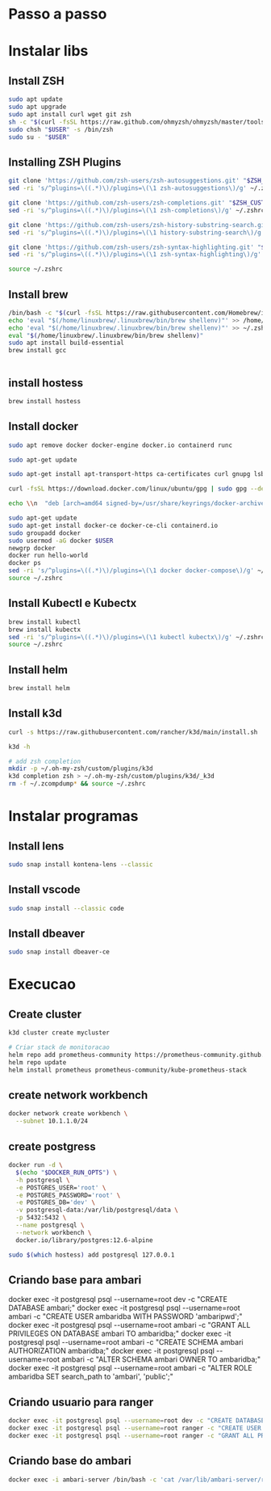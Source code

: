 # Passo a passo

# Instalar libs
## Install ZSH
```bash
sudo apt update
sudo apt upgrade
sudo apt install curl wget git zsh
sh -c "$(curl -fsSL https://raw.github.com/ohmyzsh/ohmyzsh/master/tools/install.sh)"
sudo chsh "$USER" -s /bin/zsh
sudo su - "$USER"
```

## Installing ZSH Plugins
```bash
git clone 'https://github.com/zsh-users/zsh-autosuggestions.git' "$ZSH_CUSTOM/plugins/zsh-autosuggestions"
sed -ri 's/^plugins=\((.*)\)/plugins=\(\1 zsh-autosuggestions\)/g' ~/.zshrc

git clone 'https://github.com/zsh-users/zsh-completions.git' "$ZSH_CUSTOM/plugins/zsh-completions"
sed -ri 's/^plugins=\((.*)\)/plugins=\(\1 zsh-completions\)/g' ~/.zshrc

git clone 'https://github.com/zsh-users/zsh-history-substring-search.git' "$ZSH_CUSTOM/plugins/history-substring-search"
sed -ri 's/^plugins=\((.*)\)/plugins=\(\1 history-substring-search\)/g' ~/.zshrc

git clone 'https://github.com/zsh-users/zsh-syntax-highlighting.git' "$ZSH_CUSTOM/plugins/zsh-syntax-highlighting"
sed -ri 's/^plugins=\((.*)\)/plugins=\(\1 zsh-syntax-highlighting\)/g' ~/.zshrc

source ~/.zshrc
```
## Install brew
```bash
/bin/bash -c "$(curl -fsSL https://raw.githubusercontent.com/Homebrew/install/HEAD/install.sh)"
echo 'eval "$(/home/linuxbrew/.linuxbrew/bin/brew shellenv)"' >> /home/wilker/.zprofile
echo 'eval "$(/home/linuxbrew/.linuxbrew/bin/brew shellenv)"' >> ~/.zshrc
eval "$(/home/linuxbrew/.linuxbrew/bin/brew shellenv)"
sudo apt install build-essential
brew install gcc
```
```bash
```

## install hostess
```bash
brew install hostess
```

## Install docker
```bash
sudo apt remove docker docker-engine docker.io containerd runc

sudo apt-get update

sudo apt-get install apt-transport-https ca-certificates curl gnupg lsb-release

curl -fsSL https://download.docker.com/linux/ubuntu/gpg | sudo gpg --dearmor -o /usr/share/keyrings/docker-archive-keyring.gpg

echo \\n  "deb [arch=amd64 signed-by=/usr/share/keyrings/docker-archive-keyring.gpg] https://download.docker.com/linux/ubuntu \\n  $(lsb_release -cs) stable" | sudo tee /etc/apt/sources.list.d/docker.list > /dev/null

sudo apt-get update
sudo apt-get install docker-ce docker-ce-cli containerd.io
sudo groupadd docker
sudo usermod -aG docker $USER
newgrp docker 
docker run hello-world
docker ps
sed -ri 's/^plugins=\((.*)\)/plugins=\(\1 docker docker-compose\)/g' ~/.zshrc
source ~/.zshrc
```
## Install Kubectl e Kubectx
```bash
brew install kubectl
brew install kubectx
sed -ri 's/^plugins=\((.*)\)/plugins=\(\1 kubectl kubectx\)/g' ~/.zshrc
source ~/.zshrc
```

## Install helm
```bash
brew install helm
```

## Install k3d
```bash
curl -s https://raw.githubusercontent.com/rancher/k3d/main/install.sh | bash

k3d -h

# add zsh completion
mkdir -p ~/.oh-my-zsh/custom/plugins/k3d
k3d completion zsh > ~/.oh-my-zsh/custom/plugins/k3d/_k3d
rm -f ~/.zcompdump* && source ~/.zshrc

```

# Instalar programas

## Install lens
```bash
sudo snap install kontena-lens --classic
```

## Install vscode
```bash
sudo snap install --classic code
```

## Install dbeaver
```bash
sudo snap install dbeaver-ce
```

# Execucao

## Create cluster
```bash
k3d cluster create mycluster

# Criar stack de monitoracao
helm repo add prometheus-community https://prometheus-community.github.io/helm-charts
helm repo update
helm install prometheus prometheus-community/kube-prometheus-stack
```


## create network workbench
```bash
docker network create workbench \
  --subnet 10.1.1.0/24
```

## create postgress
```bash
docker run -d \
  $(echo "$DOCKER_RUN_OPTS") \
  -h postgresql \
  -e POSTGRES_USER='root' \
  -e POSTGRES_PASSWORD='root' \
  -e POSTGRES_DB='dev' \
  -v postgresql-data:/var/lib/postgresql/data \
  -p 5432:5432 \
  --name postgresql \
  --network workbench \
  docker.io/library/postgres:12.6-alpine

sudo $(which hostess) add postgresql 127.0.0.1
```

## Criando base para ambari
docker exec -it postgresql psql --username=root dev -c "CREATE DATABASE ambari;"
docker exec -it postgresql psql --username=root ambari -c "CREATE USER ambaridba WITH PASSWORD 'ambaripwd';"
docker exec -it postgresql psql --username=root ambari -c "GRANT ALL PRIVILEGES ON DATABASE ambari TO ambaridba;"
docker exec -it postgresql psql --username=root ambari -c "CREATE SCHEMA ambari AUTHORIZATION ambaridba;"
docker exec -it postgresql psql --username=root ambari -c "ALTER SCHEMA ambari OWNER TO ambaridba;"
docker exec -it postgresql psql --username=root ambari -c "ALTER ROLE ambaridba SET search_path to 'ambari', 'public';"

## Criando usuario para ranger
```bash
docker exec -it postgresql psql --username=root dev -c "CREATE DATABASE ranger;" 
docker exec -it postgresql psql --username=root ranger -c "CREATE USER rangerdba WITH PASSWORD 'password';"
docker exec -it postgresql psql --username=root ranger -c "GRANT ALL PRIVILEGES ON DATABASE ranger TO rangerdba;"
```

## Criando base do ambari
```bash
docker exec -i ambari-server /bin/bash -c 'cat /var/lib/ambari-server/resources/Ambari-DDL-Postgres-CREATE.sql' | docker exec -i postgresql bash -c 'psql -U ambaridba ambari -w -a -q -f -'
```